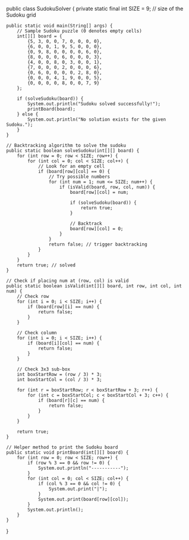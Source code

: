 public class SudokuSolver {
    private static final int SIZE = 9; // size of the Sudoku grid

    public static void main(String[] args) {
        // Sample Sudoku puzzle (0 denotes empty cells)
        int[][] board = {
            {5, 3, 0, 0, 7, 0, 0, 0, 0},
            {6, 0, 0, 1, 9, 5, 0, 0, 0},
            {0, 9, 8, 0, 0, 0, 0, 6, 0},
            {8, 0, 0, 0, 6, 0, 0, 0, 3},
            {4, 0, 0, 8, 0, 3, 0, 0, 1},
            {7, 0, 0, 0, 2, 0, 0, 0, 6},
            {0, 6, 0, 0, 0, 0, 2, 8, 0},
            {0, 0, 0, 4, 1, 9, 0, 0, 5},
            {0, 0, 0, 0, 8, 0, 0, 7, 9}
        };

        if (solveSudoku(board)) {
            System.out.println("Sudoku solved successfully!");
            printBoard(board);
        } else {
            System.out.println("No solution exists for the given Sudoku.");
        }
    }

    // Backtracking algorithm to solve the sudoku
    public static boolean solveSudoku(int[][] board) {
        for (int row = 0; row < SIZE; row++) {
            for (int col = 0; col < SIZE; col++) {
                // Look for an empty cell
                if (board[row][col] == 0) {
                    // Try possible numbers
                    for (int num = 1; num <= SIZE; num++) {
                        if (isValid(board, row, col, num)) {
                            board[row][col] = num;

                            if (solveSudoku(board)) {
                                return true;
                            }

                            // Backtrack
                            board[row][col] = 0;
                        }
                    }
                    return false; // trigger backtracking
                }
            }
        }
        return true; // solved
    }

    // Check if placing num at (row, col) is valid
    public static boolean isValid(int[][] board, int row, int col, int num) {
        // Check row
        for (int i = 0; i < SIZE; i++) {
            if (board[row][i] == num) {
                return false;
            }
        }

        // Check column
        for (int i = 0; i < SIZE; i++) {
            if (board[i][col] == num) {
                return false;
            }
        }

        // Check 3x3 sub-box
        int boxStartRow = (row / 3) * 3;
        int boxStartCol = (col / 3) * 3;

        for (int r = boxStartRow; r < boxStartRow + 3; r++) {
            for (int c = boxStartCol; c < boxStartCol + 3; c++) {
                if (board[r][c] == num) {
                    return false;
                }
            }
        }

        return true;
    }

    // Helper method to print the Sudoku board
    public static void printBoard(int[][] board) {
        for (int row = 0; row < SIZE; row++) {
            if (row % 3 == 0 && row != 0) {
                System.out.println("-----------");
            }
            for (int col = 0; col < SIZE; col++) {
                if (col % 3 == 0 && col != 0) {
                    System.out.print("|");
                }
                System.out.print(board[row][col]);
            }
            System.out.println();
        }
    }
} 
